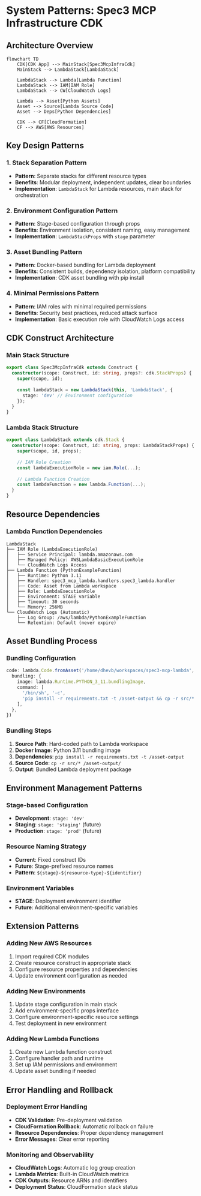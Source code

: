 # System Patterns: Spec3 MCP Infrastructure CDK

## Architecture Overview

```mermaid
flowchart TD
    CDK[CDK App] --> MainStack[Spec3McpInfraCdk]
    MainStack --> LambdaStack[LambdaStack]
    
    LambdaStack --> Lambda[Lambda Function]
    LambdaStack --> IAM[IAM Role]
    LambdaStack --> CW[CloudWatch Logs]
    
    Lambda --> Asset[Python Assets]
    Asset --> Source[Lambda Source Code]
    Asset --> Deps[Python Dependencies]
    
    CDK --> CF[CloudFormation]
    CF --> AWS[AWS Resources]
```

## Key Design Patterns

### 1. Stack Separation Pattern
- **Pattern**: Separate stacks for different resource types
- **Benefits**: Modular deployment, independent updates, clear boundaries
- **Implementation**: `LambdaStack` for Lambda resources, main stack for orchestration

### 2. Environment Configuration Pattern
- **Pattern**: Stage-based configuration through props
- **Benefits**: Environment isolation, consistent naming, easy management
- **Implementation**: `LambdaStackProps` with `stage` parameter

### 3. Asset Bundling Pattern
- **Pattern**: Docker-based bundling for Lambda deployment
- **Benefits**: Consistent builds, dependency isolation, platform compatibility
- **Implementation**: CDK asset bundling with pip install

### 4. Minimal Permissions Pattern
- **Pattern**: IAM roles with minimal required permissions
- **Benefits**: Security best practices, reduced attack surface
- **Implementation**: Basic execution role with CloudWatch Logs access

## CDK Construct Architecture

### Main Stack Structure
```typescript
export class Spec3McpInfraCdk extends Construct {
  constructor(scope: Construct, id: string, props?: cdk.StackProps) {
    super(scope, id);
    
    const lambdaStack = new LambdaStack(this, 'LambdaStack', {
      stage: 'dev' // Environment configuration
    });
  }
}
```

### Lambda Stack Structure
```typescript
export class LambdaStack extends cdk.Stack {
  constructor(scope: Construct, id: string, props: LambdaStackProps) {
    super(scope, id, props);
    
    // IAM Role Creation
    const lambdaExecutionRole = new iam.Role(...);
    
    // Lambda Function Creation
    const lambdaFunction = new lambda.Function(...);
  }
}
```

## Resource Dependencies

### Lambda Function Dependencies
```
LambdaStack
├── IAM Role (LambdaExecutionRole)
│   ├── Service Principal: lambda.amazonaws.com
│   ├── Managed Policy: AWSLambdaBasicExecutionRole
│   └── CloudWatch Logs Access
├── Lambda Function (PythonExampleFunction)
│   ├── Runtime: Python 3.11
│   ├── Handler: spec3_mcp_lambda.handlers.spec3_lambda.handler
│   ├── Code: Asset from Lambda workspace
│   ├── Role: LambdaExecutionRole
│   ├── Environment: STAGE variable
│   ├── Timeout: 30 seconds
│   └── Memory: 256MB
└── CloudWatch Logs (Automatic)
    ├── Log Group: /aws/lambda/PythonExampleFunction
    └── Retention: Default (never expire)
```

## Asset Bundling Process

### Bundling Configuration
```typescript
code: lambda.Code.fromAsset('/home/dhevb/workspaces/spec3-mcp-lambda', {
  bundling: {
    image: lambda.Runtime.PYTHON_3_11.bundlingImage,
    command: [
      '/bin/sh', '-c',
      'pip install -r requirements.txt -t /asset-output && cp -r src/* /asset-output/'
    ],
  },
})
```

### Bundling Steps
1. **Source Path**: Hard-coded path to Lambda workspace
2. **Docker Image**: Python 3.11 bundling image
3. **Dependencies**: `pip install -r requirements.txt -t /asset-output`
4. **Source Code**: `cp -r src/* /asset-output/`
5. **Output**: Bundled Lambda deployment package

## Environment Management Patterns

### Stage-based Configuration
- **Development**: `stage: 'dev'`
- **Staging**: `stage: 'staging'` (future)
- **Production**: `stage: 'prod'` (future)

### Resource Naming Strategy
- **Current**: Fixed construct IDs
- **Future**: Stage-prefixed resource names
- **Pattern**: `${stage}-${resource-type}-${identifier}`

### Environment Variables
- **STAGE**: Deployment environment identifier
- **Future**: Additional environment-specific variables

## Extension Patterns

### Adding New AWS Resources
1. Import required CDK modules
2. Create resource construct in appropriate stack
3. Configure resource properties and dependencies
4. Update environment configuration as needed

### Adding New Environments
1. Update stage configuration in main stack
2. Add environment-specific props interface
3. Configure environment-specific resource settings
4. Test deployment in new environment

### Adding New Lambda Functions
1. Create new Lambda function construct
2. Configure handler path and runtime
3. Set up IAM permissions and environment
4. Update asset bundling if needed

## Error Handling and Rollback

### Deployment Error Handling
- **CDK Validation**: Pre-deployment validation
- **CloudFormation Rollback**: Automatic rollback on failure
- **Resource Dependencies**: Proper dependency management
- **Error Messages**: Clear error reporting

### Monitoring and Observability
- **CloudWatch Logs**: Automatic log group creation
- **Lambda Metrics**: Built-in CloudWatch metrics
- **CDK Outputs**: Resource ARNs and identifiers
- **Deployment Status**: CloudFormation stack status
